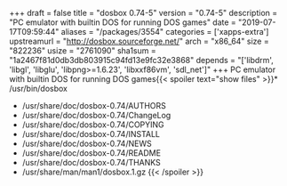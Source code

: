 +++
draft = false
title = "dosbox 0.74-5"
version = "0.74-5"
description = "PC emulator with builtin DOS for running DOS games"
date = "2019-07-17T09:59:44"
aliases = "/packages/3554"
categories = ['xapps-extra']
upstreamurl = "http://dosbox.sourceforge.net/"
arch = "x86_64"
size = "822236"
usize = "2761090"
sha1sum = "1a2467f81d0db3db803915c94fd13e9fc32e3868"
depends = "['libdrm', 'libgl', 'libglu', 'libpng>=1.6.23', 'libxxf86vm', 'sdl_net']"
+++
PC emulator with builtin DOS for running DOS games{{< spoiler text="show files" >}}* /usr/bin/dosbox
* /usr/share/doc/dosbox-0.74/AUTHORS
* /usr/share/doc/dosbox-0.74/ChangeLog
* /usr/share/doc/dosbox-0.74/COPYING
* /usr/share/doc/dosbox-0.74/INSTALL
* /usr/share/doc/dosbox-0.74/NEWS
* /usr/share/doc/dosbox-0.74/README
* /usr/share/doc/dosbox-0.74/THANKS
* /usr/share/man/man1/dosbox.1.gz
{{< /spoiler >}}